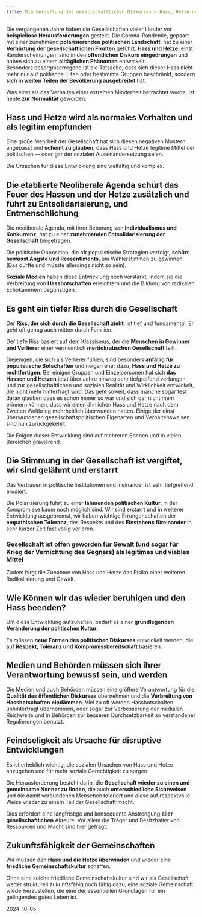 ```yaml
---
title: Die Vergiftung des gesellschaftlichen Diskurses — Hass, Hetze und die tiefe Spaltung
---
```

Die vergangenen Jahre haben die Gesellschaften vieler Länder vor **beispiellose** **Herausforderungen** gestellt. Die Corona-Pandemie, gepaart mit einer zunehmend **polarisierenden politischen Landschaft**, hat zu einer **Verhärtung der gesellschaftlichen Fronten** geführt. **Hass und Hetze**, einst Randerscheinungen, sind in den **öffentlichen Diskurs eingedrungen** und haben sich zu einem **alltäglichen Phänomen** entwickelt.  
Besonders besorgniserregend ist die Tatsache, dass sich dieser Hass nicht mehr nur auf politische Eliten oder bestimmte Gruppen beschränkt, sondern **sich in weiten Teilen der Bevölkerung ausgebreitet** hat. 

Was einst als das Verhalten einer extremen Minderheit betrachtet wurde, ist heute **zur Normalität** geworden. 

## Hass und Hetze wird als normales Verhalten und als legitim empfunden 

Eine große Mehrheit der Gesellschaft hat sich diesen negativen Mustern angepasst und **scheint zu glauben**, dass Hass und Hetze legitime Mittel der politischen — oder gar der sozialen Auseinandersetzung seien.

Die Ursachen für diese Entwicklung sind vielfältig und komplex. 

## Die etablierte Neoliberale Agenda schürt das Feuer des Hassen und der Hetze zusätzlich und führt zu Entsolidarisierung, und Entmenschlichung 

Die neoliberale Agenda, mit ihrer Betonung von **Individualismus und Konkurrenz**, hat zu einer **zunehmenden Entsolidarisierung der Gesellschaft** beigetragen. 

Die politische Opposition, die oft populistische Strategien verfolgt, **schürt bewusst Ängste und Ressentiments**, um Wählerstimmen zu gewinnen. (Das dürfte und müsste allerdings nicht so sein).

**Soziale Medien** haben diese Entwicklung noch verstärkt, indem sie die Verbreitung von **Hassbotschaften** erleichtern und die Bildung von radikalen Echokammern begünstigen.

## Es geht ein tiefer Riss durch die Gesellschaft 

Der **Riss, der sich durch die Gesellschaft zieht**, ist tief und fundamental. Er geht oft genug auch mitten durch Familien.

Der tiefe Riss basiert auf dem Klassismus, der die **Menschen in Gewinner und Verlierer** einer vermeintlich **meritokratischen Gesellschaft** teilt. 

Diejenigen, die sich als Verlierer fühlen, sind besonders **anfällig für populistische Botschaften** und neigen eher dazu, **Hass und Hetze zu rechtfertigen**. Bei einigen Gruppen und Einzelpersonen hat sich **das Hassen und Hetzen** jetzt über Jahre hinweg sehr tiefgreifend verfangen und zur gesellschaftlichen und sozialen Realität und Wirklichkeit entwickelt, die nicht mehr hinterfragt wird. Das geht soweit, dass manche sogar fest daran glauben dass es schon immer so war und sich gar nicht mehr erinnern können, dass wir einen ähnlichen Hass und  Hetze nach dem Zweiten Weltkrieg mehrheitlich überwunden hatten. Einige der einst überwundenen gesellschaftspolitischen Eigenarten und Verhaltensweisen sind nun zurückgekehrt.

Die Folgen dieser Entwicklung sind auf mehreren Ebenen und in vielen Bereichen gravierend. 

## Die Stimmung in der Gesellschaft ist vergiftet, wir sind gelähmt und erstarrt

Das Vertrauen in politische Institutionen und ineinander ist sehr tiefgreifend erodiert. 

Die Polarisierung führt zu einer **lähmenden politischen Kultur**, in der Kompromisse kaum noch möglich sind. Wir sind erstarrt und in weiterer Entwicklung ausgebremst, wir haben wichtige Errungenschaften der **empathischen Toleranz**, des Respekts und des **Einstehens füreinander** in sehr kurzer Zeit fast völlig verloren.

### Gesellschaft ist offen geworden für Gewalt (und sogar für Krieg der Vernichtung des Gegners) als legitimes und viables Mittel

Zudem birgt die Zunahme von Hass und Hetze das Risiko einer weiteren Radikalisierung und Gewalt.

## Wie Können wir das wieder beruhigen und den Hass beenden?

Um diese Entwicklung aufzuhalten, bedarf es einer **grundlegenden Veränderung der politischen Kultur**. 

Es müssen **neue Formen des politischen Diskurses** entwickelt werden, die auf **Respekt, Toleranz und Kompromissbereitschaft** basieren. 

## Medien und Behörden müssen sich ihrer Verantwortung bewusst sein, und werden

Die Medien und auch Behörden müssen eine größere Verantwortung für die **Qualität des öffentlichen Diskurses** übernehmen und die **Verbreitung von Hassbotschaften** **eindämmen**. Viel zu oft werden Hassbotschaften unhinterfragt übernommen, oder sogar zur Verbesserung der medialen Reichweite und in Behörden zur besseren Durchsetzbarkeit so verstandener Regulierungen benutzt.

## Feindseligkeit als Ursache für disruptive Entwicklungen 

Es ist erheblich wichtig, die sozialen Ursachen von Hass und Hetze anzugehen und für mehr soziale Gerechtigkeit zu sorgen.

Die Herausforderung besteht darin, die **Gesellschaft wieder zu einen und gemeinsame Nenner zu finden**, die auch **unterschiedliche Sichtweisen** und die damit verbundenen Menschen toleriert und diese auf respektvolle Weise wieder zu einem Teil der Gesellschaft macht.

Dies erfordert eine langfristige und konsequente Anstrengung **aller gesellschaftlichen** Akteure. Vor allem die Träger und Besitzhalter von Ressourcen und Macht sind hier gefragt.

## Zukunftsfähigkeit der Gemeinschaften

Wir müssen den **Hass und die Hetze überwinden** und wieder eine **friedliche Gemeinschaftskultur** schaffen. 

Ohne eine solche friedliche Gemeinschaftskultur sind wir als Gesellschaft weder strukturell  zukunftsfähig noch fähig dazu, eine soziale Gemeinschaft wiederherzustellen, die eine der essentiellen Grundlagen für ein gelingendes gutes Leben ist. 

2024-10-05